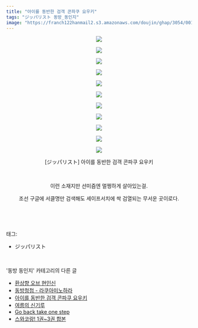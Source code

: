 ```yaml
---
title: "아이를 동반한 검객 콘파쿠 요우키"
tags: "ジッパリスト 동방_동인지"
image: "https://franch122hanmail2.s3.amazonaws.com/doujin/ghap/3054/001.jpg"
---
```

<div class="article">
<p style="text-align: center; clear: none; float: none;"><img src="{{ site.imgserver6 }}/ghap/3054/001.jpg"/></p>
<p style="text-align: center; clear: none; float: none;"><img src="{{ site.imgserver6 }}/ghap/3054/002.jpg"/></p>
<p style="text-align: center; clear: none; float: none;"><img src="{{ site.imgserver6 }}/ghap/3054/003.jpg"/></p>
<p style="text-align: center; clear: none; float: none;"><img src="{{ site.imgserver6 }}/ghap/3054/004.jpg"/></p>
<p style="text-align: center; clear: none; float: none;"><img src="{{ site.imgserver6 }}/ghap/3054/005.jpg"/></p>
<p style="text-align: center; clear: none; float: none;"><img src="{{ site.imgserver6 }}/ghap/3054/006.jpg"/></p>
<p style="text-align: center; clear: none; float: none;"><img src="{{ site.imgserver6 }}/ghap/3054/007.jpg"/></p>
<p style="text-align: center; clear: none; float: none;"><img src="{{ site.imgserver6 }}/ghap/3054/008.jpg"/></p>
<p style="text-align: center; clear: none; float: none;"><img src="{{ site.imgserver6 }}/ghap/3054/009.jpg"/></p>
<p style="text-align: center; clear: none; float: none;"><img src="{{ site.imgserver6 }}/ghap/3054/010.jpg"/></p>
<p style="text-align: center; clear: none; float: none;"><img src="{{ site.imgserver6 }}/ghap/3054/011.jpg"/></p>
<p style="text-align: center; clear: none; float: none;">[ジッパリスト] 아이를 동반한 검객 콘파쿠 요우키</p>
<p style="text-align: center; clear: none; float: none;"><br/></p>
<p style="text-align: center; clear: none; float: none;">이런 소재지만 선미즘엔 멀쩡하게 살아있는걸.</p>
<p style="text-align: center; clear: none; float: none;">조선 구글에 서클명만 검색해도 세이프서치에 싹 검열되는 무서운 곳이로다.</p>
<p><br/></p>
</div><br/>
<div class="tagTrail">
<p>태그: </p>
<ul>
<li>ジッパリスト</li>
</ul>
</div><br/>
<div class="another">
<p>'동방 동인지' 카테고리의 다른 글</p>
<ul>
<li><a href="/ghap_3057">환상향 오브 현인신</a></li>
<li><a href="/ghap_3055">동방청첩 - 라쿠아미노하라</a></li>
<li><a href="/ghap_3054">아이를 동반한 검객 콘파쿠 요우키</a></li>
<li><a href="/ghap_3053">여름의 신기루</a></li>
<li><a href="/ghap_3050">Go back take one step</a></li>
<li><a href="/ghap_3049">스와코랑! 1권~3권 합본</a></li>
</ul>
</div><br/>
<div class="cb_module cb_fluid">
<div class="cb_wrt cb_profile">
</div><!-- commentList close -->
</div><br/>
